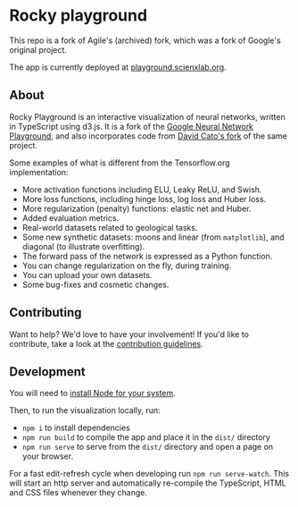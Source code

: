 # Rocky playground

This repo is a fork of Agile's (archived) fork, which was a fork of Google's original project.

The app is currently deployed at [playground.scienxlab.org](https://playground.scienxlab.org).

## About

Rocky Playground is an interactive visualization of neural networks, written in
TypeScript using d3.js. It is a fork of the [Google Neural Network Playground](https://playground.tensorflow.org/),
and also incorporates code from [David Cato's fork](https://github.com/dcato98/playground) of the same project.

Some examples of what is different from the Tensorflow.org implementation:

- More activation functions including ELU, Leaky ReLU, and Swish.
- More loss functions, including hinge loss, log loss and Huber loss.
- More regularization (penalty) functions: elastic net and Huber.
- Added evaluation metrics.
- Real-world datasets related to geological tasks.
- Some new synthetic datasets: moons and linear (from `matplotlib`), and diagonal (to illustrate overfitting).
- The forward pass of the network is expressed as a Python function.
- You can change regularization on the fly, during training.
- You can upload your own datasets.
- Some bug-fixes and cosmetic changes.


## Contributing

Want to help? We'd love to have your involvement! If you'd like to contribute, take a look at the [contribution guidelines](CONTRIBUTING.md).


## Development

You will need to [install Node for your system](https://nodejs.org/en/download/).

Then, to run the visualization locally, run:

- `npm i` to install dependencies
- `npm run build` to compile the app and place it in the `dist/` directory
- `npm run serve` to serve from the `dist/` directory and open a page on your browser.

For a fast edit-refresh cycle when developing run `npm run serve-watch`.
This will start an http server and automatically re-compile the TypeScript,
HTML and CSS files whenever they change.
